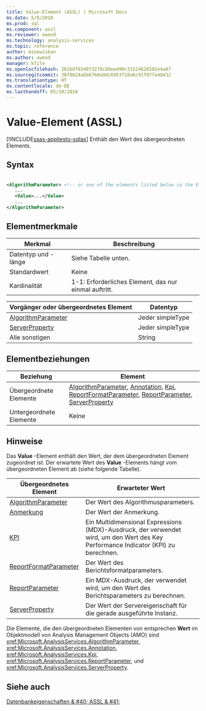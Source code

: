 ```yaml
---
title: Value-Element (ASSL) | Microsoft Docs
ms.date: 5/8/2018
ms.prod: sql
ms.component: assl
ms.reviewer: owend
ms.technology: analysis-services
ms.topic: reference
author: minewiskan
ms.author: owend
manager: kfile
ms.openlocfilehash: 262bdf0348f3270c88eed90c31524626502e4a87
ms.sourcegitcommit: 38f8824abb6760a9dc6953f10a6c91f97fa48432
ms.translationtype: HT
ms.contentlocale: de-DE
ms.lasthandoff: 05/10/2018
---
```

# <a name="value-element-assl"></a>Value-Element (ASSL)
[!INCLUDE[ssas-appliesto-sqlas](../../../includes/ssas-appliesto-sqlas.md)]
  Enthält den Wert des übergeordneten Elements.  
  
## <a name="syntax"></a>Syntax  
  
```xml  
  
<AlgorithmParameter> <!-- or one of the elements listed below in the Element Relationships table -->  
   ...  
   <Value>...</Value>  
   ...  
</AlgorithmParameter>  
```  
  
## <a name="element-characteristics"></a>Elementmerkmale  
  
|Merkmal|Beschreibung|  
|--------------------|-----------------|  
|Datentyp und -länge|Siehe Tabelle unten.|  
|Standardwert|Keine|  
|Kardinalität|1-1: Erforderliches Element, das nur einmal auftritt.|  
  
|Vorgänger oder übergeordnetes Element|Datentyp|  
|------------------------|---------------|  
|[AlgorithmParameter](../../../analysis-services/scripting/objects/algorithmparameter-element-assl.md)|Jeder simpleType|  
|[ServerProperty](../../../analysis-services/scripting/objects/serverproperty-element-assl.md)|Jeder simpleType|  
|Alle sonstigen|String|  
  
## <a name="element-relationships"></a>Elementbeziehungen  
  
|Beziehung|Element|  
|------------------|-------------|  
|Übergeordnete Elemente|[AlgorithmParameter](../../../analysis-services/scripting/objects/algorithmparameter-element-assl.md), [Annotation](../../../analysis-services/scripting/objects/annotation-element-assl.md), [Kpi](../../../analysis-services/scripting/objects/kpi-element-assl.md), [ReportFormatParameter](../../../analysis-services/scripting/objects/reportformatparameter-element-asl.md), [ReportParameter](../../../analysis-services/scripting/objects/reportparameter-element-assl.md), [ServerProperty](../../../analysis-services/scripting/objects/serverproperty-element-assl.md)|  
|Untergeordnete Elemente|Keine|  
  
## <a name="remarks"></a>Hinweise  
 Das **Value** -Element enthält den Wert, der dem übergeordneten Element zugeordnet ist. Der erwartete Wert des **Value** -Elements hängt vom übergeordneten Element ab (siehe folgende Tabelle).  
  
|Übergeordnetes Element|Erwarteter Wert|  
|--------------------|--------------------|  
|[AlgorithmParameter](../../../analysis-services/scripting/objects/algorithmparameter-element-assl.md)|Der Wert des Algorithmusparameters.|  
|[Anmerkung](../../../analysis-services/scripting/objects/annotation-element-assl.md)|Der Wert der Anmerkung.|  
|[KPI](../../../analysis-services/scripting/objects/kpi-element-assl.md)|Ein Multidimensional Expressions (MDX)-Ausdruck, der verwendet wird, um den Wert des Key Performance Indicator (KPI) zu berechnen.|  
|[ReportFormatParameter](../../../analysis-services/scripting/objects/reportformatparameter-element-asl.md)|Der Wert des Berichtsformatparameters.|  
|[ReportParameter](../../../analysis-services/scripting/objects/reportparameter-element-assl.md)|Ein MDX-Ausdruck, der verwendet wird, um den Wert des Berichtsparameters zu berechnen.|  
|[ServerProperty](../../../analysis-services/scripting/objects/serverproperty-element-assl.md)|Der Wert der Servereigenschaft für die gerade ausgeführte Instanz.|  
  
 Die Elemente, die den übergeordneten Elementen von entsprechen **Wert** im Objektmodell von Analysis Management Objects (AMO) sind <xref:Microsoft.AnalysisServices.AlgorithmParameter>, <xref:Microsoft.AnalysisServices.Annotation>, <xref:Microsoft.AnalysisServices.Kpi>, <xref:Microsoft.AnalysisServices.ReportParameter>, und <xref:Microsoft.AnalysisServices.ServerProperty>.  
  
## <a name="see-also"></a>Siehe auch  
 [Datenbankeigenschaften & #40; ASSL & #41;](../../../analysis-services/scripting/properties/properties-assl.md)  
  
  
